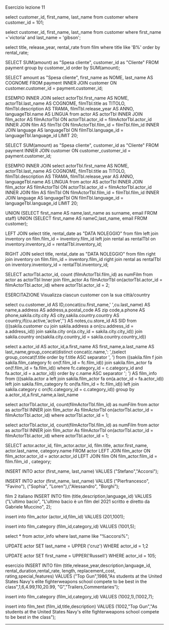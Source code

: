 

Esercizio lezione 11

select customer_id, first_name, last_name from customer where customer_id = 101;

select customer_id, first_name, last_name from customer where first_name ='victoria' and last_name = 'gibson';

select title, release_year, rental_rate from film where title like 'B%' order by rental_rate;

SELECT SUM(amount) as "Spesa cliente", customer_id as "Cliente"  FROM payment group by customer_id order by SUM(amount);

SELECT amount as "Spesa cliente", first_name as NOME, last_name AS COGNOME
FROM payment 
INNER JOIN customer ON customer.customer_id = payment.customer_id;

ESEMPIO INNER JOIN
select actorTbl.first_name AS NOME, actorTbl.last_name AS COGNOME, filmTbl.title as TITOLO, filmTbl.description AS TRAMA, filmTbl.release_year AS ANNO, languageTbl.name AS LINGUA 
from actor AS actorTbl 
INNER JOIN film_actor AS filmActorTbl ON actorTbl.actor_id = filmActorTbl.actor_id 
INNER JOIN film AS filmTbl ON filmActorTbl.film_id = filmTbl.film_id
INNER JOIN language AS languageTbl ON filmTbl.language_id = languageTbl.language_id
LIMIT 20;

SELECT SUM(amount) as "Spesa cliente", customer_id as "Cliente" FROM payment 
INNER JOIN customer ON customer_customer_id = payment.customer_id; 

ESEMPIO INNER JOIN 
select actorTbl.first_name AS NOME, actorTbl.last_name AS COGNOME, filmTbl.title as TITOLO, filmTbl.description AS TRAMA, filmTbl.release_year AS ANNO, languageTbl.name AS LINGUA from actor AS actorTbl INNER JOIN film_actor AS filmActorTbl ON actorTbl.actor_id = filmActorTbl.actor_id INNER JOIN film AS filmTbl ON filmActorTbl.film_id = filmTbl.film_id INNER JOIN language AS languageTbl ON filmTbl.language_id = languageTbl.language_id LIMIT 20;

UNION
 (SELECT first_name AS name,last_name as surname, email FROM staff) UNION (SELECT first_name AS nameC,last_name, email FROM customer);

LEFT JOIN
 select title, rental_date as "DATA NOLEGGIO" from film left join inventory on film.film_id = inventory.film_id left join rental as rentalTbl on inventory.inventory_id = rentalTbl.inventory_id;

RIGHT JOIN 
select title, rental_date as "DATA NOLEGGIO" from film right join inventory on film.film_id = inventory.film_id right join rental as rentalTbl on inventory.inventory_id = rentalTbl.inventory_id;


SELECT actorTbl.actor_id, count (filmActorTbl.film_id) as numFilm
from actor as actorTbl
Inner join film_actor As filmActorTbl 
on(actorTbl.actor_id = filmActorTbl.actor_id)
where actorTbl.actor_id = 2;


ESERCITAZIONE Visualizza ciascun customer con la sua città/country

select cu.customer_id AS ID,concat(cu.first_name,' ',cu.last_name) AS name,a.address AS address,a.postal_code AS zip code,a.phone AS phone,sakila.city.city AS city,sakila.country.country AS country,if(cu.active,'active','') AS notes,cu.store_id AS SID from (((sakila.customer cu join sakila.address a on(cu.address_id = a.address_id)) join sakila.city on(a.city_id = sakila.city.city_id)) join sakila.country on(sakila.city.country_id = sakila.country.country_id))

select a.actor_id AS actor_id,a.first_name AS first_name,a.last_name AS last_name,group_concat(distinct concat(c.name,': ',(select group_concat(f.title order by f.title ASC separator ', ') from ((sakila.film f join sakila.film_category fc on(f.film_id = fc.film_id)) join sakila.film_actor fa on(f.film_id = fa.film_id)) where fc.category_id = c.category_id and fa.actor_id = a.actor_id)) order by c.name ASC separator '; ') AS film_info from (((sakila.actor a left join sakila.film_actor fa on(a.actor_id = fa.actor_id)) left join sakila.film_category fc on(fa.film_id = fc.film_id)) left join sakila.category c on(fc.category_id = c.category_id)) group by a.actor_id,a.first_name,a.last_name

select actorTbl.actor_id, count(filmActorTbl.film_id) as numFilm from actor as actorTbl INNER join film_actor As filmActorTbl on(actorTbl.actor_id = filmActorTbl.actor_id) where actorTbl.actor_id = 1;

select actorTbl.actor_id, count(filmActorTbl.film_id) as numFilm from actor as actorTbl INNER join film_actor As filmActorTbl on(actorTbl.actor_id = filmActorTbl.actor_id) where actorTbl.actor_id = 1;

SELECT actor.actor_id, film_actor.actor_id, film.title, actor.first_name, actor.last_name, category.name FROM actor LEFT JOIN film_actor ON film_actor.actor_id = actor.actor_id LEFT JOIN film ON film_actor.film_id = film.film_id , category;

INSERT INTO actor (first_name, last_name) VALUES ("Stefano","Accorsi"); 

INSERT INTO  actor (first_name, last_name) VALUES ("Pierfrancesco", "Favino"), ("Sophia", "Loren"),("Alessandro", "Borghi");

film 
2 italiano
INSERT INTO film (title,description,language_id) VALUES ("L'ultimo bacio", "L'ultimo bacio è un film del 2021 scritto e diretto da Gabriele Muccino", 2);

insert into film_actor (actor_id,film_id) VALUES (201,1001);

insert into film_category (film_id,category_id) VALUES (1001,5);

select * from actor_info where last_name like "%accorsi%";

UPDATE actor SET last_name = UPPER ('cruz') WHERE actor_id = 1;2

UPDATE actor SET first_name = UPPER('Russell') WHERE actor_id = 105;

esercizio
INSERT INTO film (title,release_year,description,language_id, rental_duration,rental_rate, length, replacement_cost, rating,special_features) VALUES ("Top Gun",1986,"As students at the United States Navy's elite fighterweapons school compete to be best in the class",1,6,4.99,110,20.99, "G","Trailers,Commentaries");

insert into film_category (film_id,category_id) VALUES (1002,1),(1002,7);

insert into film_text (film_id,title,description) VALUES (1002,"Top Gun","As students at the United States Navy's elite fighterweapons school compete to be best in the class");

*************************


